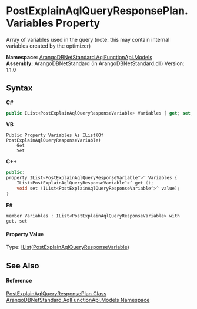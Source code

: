 # PostExplainAqlQueryResponsePlan.Variables Property 
 

Array of variables used in the query (note: this may contain internal variables created by the optimizer)

**Namespace:**&nbsp;<a href="e03acbe1-782e-533e-7ffe-cd51613ed54f">ArangoDBNetStandard.AqlFunctionApi.Models</a><br />**Assembly:**&nbsp;ArangoDBNetStandard (in ArangoDBNetStandard.dll) Version: 1.1.0

## Syntax

**C#**<br />
``` C#
public IList<PostExplainAqlQueryResponseVariable> Variables { get; set; }
```

**VB**<br />
``` VB
Public Property Variables As IList(Of PostExplainAqlQueryResponseVariable)
	Get
	Set
```

**C++**<br />
``` C++
public:
property IList<PostExplainAqlQueryResponseVariable^>^ Variables {
	IList<PostExplainAqlQueryResponseVariable^>^ get ();
	void set (IList<PostExplainAqlQueryResponseVariable^>^ value);
}
```

**F#**<br />
``` F#
member Variables : IList<PostExplainAqlQueryResponseVariable> with get, set

```


#### Property Value
Type: <a href="https://docs.microsoft.com/dotnet/api/system.collections.generic.ilist-1" target="_blank" rel="noopener noreferrer">IList</a>(<a href="11b6f248-14a2-fcf7-b807-3477d33a9ee9">PostExplainAqlQueryResponseVariable</a>)

## See Also


#### Reference
<a href="7eaee5d9-3125-cc86-eb86-9f9995689584">PostExplainAqlQueryResponsePlan Class</a><br /><a href="e03acbe1-782e-533e-7ffe-cd51613ed54f">ArangoDBNetStandard.AqlFunctionApi.Models Namespace</a><br />